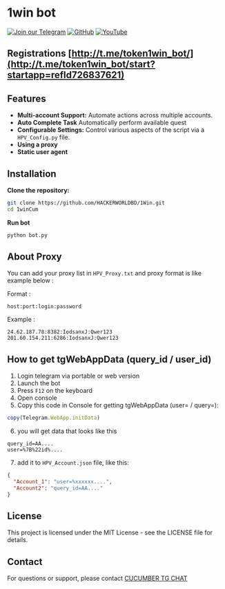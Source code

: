# 1win bot


[![Join our Telegram](https://img.shields.io/badge/Telegram-2CA5E0?style=for-the-badge&logo=telegram&logoColor=white)](https://t.me/cucumber_scripts)
[![GitHub](https://img.shields.io/badge/GitHub-181717?style=for-the-badge&logo=github&logoColor=white)](https://github.com/cucumber-pickle/Cucumber)
[![YouTube](https://img.shields.io/badge/YouTube-FF0000?style=for-the-badge&logo=youtube&logoColor=white)](https://www.youtube.com/@cucumber_scripts)

## Registrations [http://t.me/token1win_bot/](http://t.me/token1win_bot/start?startapp=refId726837621)


## Features

- **Multi-account Support:** Automate actions across multiple accounts. 
- **Auto Complete Task** Automatically perform available quest
- **Configurable Settings:** Control various aspects of the script via a `HPV_Config.py` file.
- **Using a proxy**
- **Static user agent**

## Installation

**Clone the repository:**

   ```bash
   git clone https://github.com/HACKERWORLDBD/1Win.git
   cd 1winCum
````

**Run bot**
   ```bash
   python bot.py
   ```


## About Proxy


You can add your proxy list in `HPV_Proxy.txt` and proxy format is like example below :

Format :

```
host:port:login:password
```

Example :

```
24.62.187.78:8382:IodsanxJ:Qwer123
201.60.154.211:6286:IodsanxJ:Qwer123
```

## How to get tgWebAppData (query_id / user_id)

1. Login telegram via portable or web version
2. Launch the bot
3. Press `F12` on the keyboard 
4. Open console
5. Сopy this code in Console for getting tgWebAppData (user= / query=):

```javascript
copy(Telegram.WebApp.initData)
```

6. you will get data that looks like this

```
query_id=AA....
user=%7B%22id%....
```
7. add it to `HPV_Account.json` file, like this:

```json
{
  "Account_1": "user=%xxxxxx....",
  "Account2": "query_id=AA...."
}
```

## License
This project is licensed under the MIT License - see the LICENSE file for details.

## Contact
For questions or support, please contact [CUCUMBER TG CHAT](https://t.me/HACKER_WORLD_BD)
